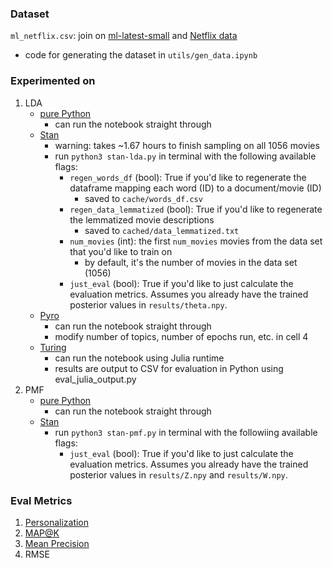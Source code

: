 ### Dataset
`ml_netflix.csv`: join on [ml-latest-small](https://grouplens.org/datasets/movielens/) and [Netflix data](https://www.kaggle.com/datasets/shivamb/netflix-shows?resource=download)
- code for generating the dataset in `utils/gen_data.ipynb`

### Experimented on
1. LDA
    - [pure Python](https://nicoleeesim97.medium.com/building-a-simple-content-based-recommender-system-for-movies-and-tv-shows-73fec4f325ae)
        - can run the notebook straight through
    - [Stan](https://mc-stan.org/docs/2_18/stan-users-guide/latent-dirichlet-allocation.html)
        - warning: takes ~1.67 hours to finish sampling on all 1056 movies
        - run `python3 stan-lda.py` in terminal with the following available flags:
            - `regen_words_df` (bool): True if you'd like to regenerate the dataframe mapping each word (ID) to a document/movie (ID)
                - saved to `cache/words_df.csv`
            - `regen_data_lemmatized` (bool): True if you'd like to regenerate the lemmatized movie descriptions
                - saved to `cached/data_lemmatized.txt`
            - `num_movies` (int): the first `num_movies` movies from the data set that you'd like to train on
                - by default, it's the number of movies in the data set (1056)
            - `just_eval` (bool): True if you'd like to just calculate the evaluation metrics. Assumes you already have the trained posterior values in `results/theta.npy`.
    - [Pyro](https://pyro.ai/examples/prodlda.html)
        - can run the notebook straight through
        - modify number of topics, number of epochs run, etc. in cell 4
    - [Turing](https://github.com/TuringLang/TuringExamples/blob/466fe443ea0270ff2a7420c30339b2bce7e8f4b9/nonparametrics/topic_model.jl)
        - can run the notebook using Julia runtime
        - results are output to CSV for evaluation in Python using eval_julia_output.py
2. PMF
    - [pure Python](https://towardsdatascience.com/pmf-for-recommender-systems-cbaf20f102f0)
        - can run the notebook straight through
    - [Stan](https://discourse.mc-stan.org/t/bayesian-matrix-factorization/15142)
        - run `python3 stan-pmf.py` in terminal with the followiing available flags:
            - `just_eval` (bool): True if you'd like to just calculate the evaluation metrics. Assumes you already have the trained posterior values in `results/Z.npy` and `results/W.npy`.
### Eval Metrics
1. [Personalization](https://medium.com/qloo/popular-evaluation-metrics-in-recommender-systems-explained-324ff2fb427d)
2. [MAP@K](https://sdsawtelle.github.io/blog/output/mean-average-precision-MAP-for-recommender-systems.html)
3. [Mean Precision](https://towardsdatascience.com/breaking-down-mean-average-precision-map-ae462f623a52)
4. RMSE
